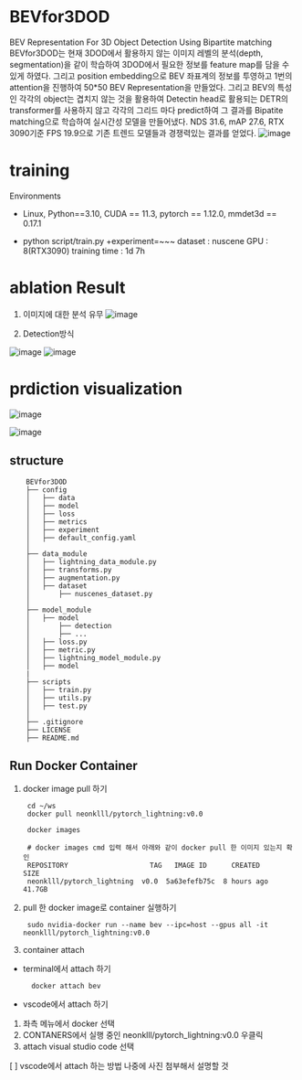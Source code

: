 # BEVfor3DOD
BEV Representation For 3D Object Detection Using Bipartite matching
BEVfor3DOD는 현재 3DOD에서 활용하지 않는 이미지 레벨의 분석(depth, segmentation)을 같이 학습하여 3DOD에서 필요한 정보를 feature map를 담을 수 있게 하였다. 그리고 position embedding으로 BEV 좌표계의 정보를 투영하고 1번의 attention을 진행하여 50*50 BEV Representation을 만들었다. 그리고 BEV의 특성인 각각의 object는 겹치지 않는 것을 활용하여 Detectin head로 활용되는 DETR의 transformer를 사용하지 않고 각각의 그리드 마다 predict하여 그 결과를 Bipatite matching으로 학습하여 실시간성 모델을 만들어냈다. NDS 31.6, mAP 27.6, RTX 3090기준 FPS 19.9으로 기존 트렌드 모델들과 경쟁력있는 결과를 얻었다.
![image](https://github.com/neonkill/BEVfor3DOD/assets/72084525/5132d304-0f6f-43c4-98f9-727799134863)

# training
Environments
- Linux, Python==3.10, CUDA == 11.3, pytorch == 1.12.0, mmdet3d == 0.17.1

- python script/train.py +experiment=~~~
dataset : nuscene
GPU : 8(RTX3090)
training time : 1d 7h
# ablation Result
1) 이미지에 대한 분석 유무
![image](https://github.com/neonkill/BEVfor3DOD/assets/72084525/314a42f7-7897-4abb-bb19-69472dcca9a2)

2) Detection방식
   
![image](https://github.com/neonkill/BEVfor3DOD/assets/72084525/f4e92df2-f00f-4fba-b970-14c7732a1eec)
   ![image](https://github.com/neonkill/BEVfor3DOD/assets/72084525/57bb304e-57d7-4f19-a5ee-b21e77dadd8e)

# prdiction visualization
![image](https://github.com/neonkill/BEVfor3DOD/assets/72084525/5df129a2-6f06-48cf-996c-5432f6192f05)

![image](https://github.com/neonkill/BEVfor3DOD/assets/72084525/eeb27fda-59c5-475b-9c45-0a7e2586c733)

## structure

        BEVfor3DOD
        ├── config
        │   ├── data
        │   ├── model
        │   ├── loss
        │   ├── metrics
        │   ├── experiment
        │   ├── default_config.yaml
        │
        ├── data_module
        │   ├── lightning_data_module.py
        │   ├── transforms.py
        │   ├── augmentation.py
        │   ├── dataset
        │       ├── nuscenes_dataset.py
        │
        ├── model_module
        │   ├── model
        │       ├── detection
        │       ├── ...   
        │   ├── loss.py
        │   ├── metric.py
        │   ├── lightning_model_module.py
        │   ├── model
        |
        ├── scripts
        │   ├── train.py
        │   ├── utils.py
        │   ├── test.py
        │
        ├── .gitignore
        ├── LICENSE
        ├── README.md

## Run Docker Container

1. docker image pull 하기

        cd ~/ws
        docker pull neonklll/pytorch_lightning:v0.0

        docker images
        
        # docker images cmd 입력 해서 아래와 같이 docker pull 한 이미지 있는지 확인
        REPOSITORY                    TAG   IMAGE ID      CREATED      SIZE
        neonklll/pytorch_lightning  v0.0  5a63efefb75c  8 hours ago  41.7GB


2. pull 한 docker image로 container 실행하기

        sudo nvidia-docker run --name bev --ipc=host --gpus all -it neonklll/pytorch_lightning:v0.0


3. container attach

- terminal에서 attach 하기

        docker attach bev      


        
- vscode에서 attach 하기
        
1. 좌측 메뉴에서 docker 선택
2. CONTANERS에서 실행 중인 neonklll/pytorch_lightning:v0.0 우클릭
3. attach visual studio code 선택

[ ] vscode에서 attach 하는 방법 나중에 사진 첨부해서 설명할 것
